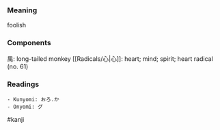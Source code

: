 ### Meaning

foolish

### Components

禺: long-tailed monkey [[Radicals/心|心]]: heart; mind; spirit; heart radical (no. 61)

### Readings

```
- Kunyomi: おろ.か
- Onyomi: グ
```

#kanji